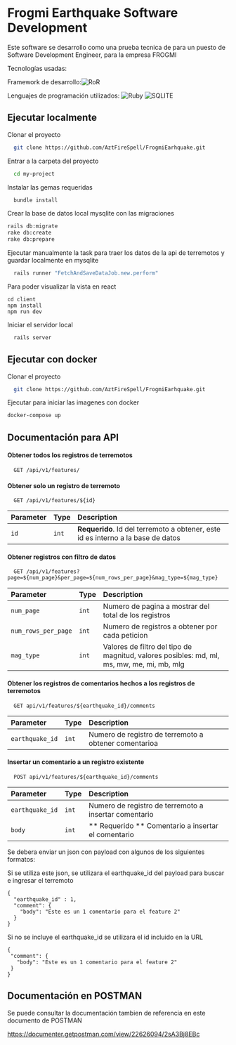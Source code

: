 
# Frogmi Earthquake Software Development

Este software se desarrollo como una prueba tecnica de para un puesto de Software Development Engineer, para la empresa FROGMI

Tecnologías usadas: 

Framework de desarrollo:![RoR](https://img.shields.io/badge/Ruby_on_Rails-CC0000?style=for-the-badge&logo=ruby-on-rails&logoColor=white)

Lenguajes de programación utilizados: ![Ruby](https://img.shields.io/badge/Ruby-CC342D?style=for-the-badge&logo=ruby&logoColor=white)
![SQLITE](https://img.shields.io/badge/SQLite-07405E?style=for-the-badge&logo=sqlite&logoColor=white)

## Ejecutar localmente

Clonar el proyecto

```bash
  git clone https://github.com/AztFireSpell/FrogmiEarhquake.git
```

Entrar a la carpeta del proyecto

```bash
  cd my-project
```

Instalar las gemas requeridas

```bash
  bundle install
```

Crear la base de datos local mysqlite con las migraciones

```bash
rails db:migrate
rake db:create
rake db:prepare
```

Ejecutar manualmente la task para traer los datos de la api de terremotos y guardar localmente en mysqlite
```bash
  rails runner "FetchAndSaveDataJob.new.perform"
```

Para poder visualizar la vista en react

```
cd client
npm install
npm run dev
```

Iniciar el servidor local

```bash
  rails server
```

## Ejecutar con docker

Clonar el proyecto

```bash
  git clone https://github.com/AztFireSpell/FrogmiEarhquake.git
```

Ejecutar para iniciar las imagenes con docker

```bash
docker-compose up
```


## Documentación para API

#### Obtener todos los registros de terremotos

```http
  GET /api/v1/features/
```



#### Obtener solo un registro de terremoto

```http
  GET /api/v1/features/${id}
```

| Parameter | Type     | Description                       |
| :-------- | :------- | :-------------------------------- |
| `id`      | `int` | **Requerido**. Id del terremoto a obtener, este id es interno a la base de datos |


#### Obtener registros con filtro de datos

```http
  GET /api/v1/features?page=${num_page}&per_page=${num_rows_per_page}&mag_type=${mag_type}

```

| Parameter | Type     | Description                       |
| :-------- | :------- | :-------------------------------- |
| `num_page`      | `int` | Numero de pagina a mostrar del total de los registros |
| `num_rows_per_page`      | `int` | Numero de registros a obtener por cada peticion |
| `mag_type`      | `int` | Valores de filtro del tipo de magnitud, valores posibles: md, ml, ms, mw, me, mi, mb, mlg |


#### Obtener los registros de comentarios hechos a los registros de terremotos

```http
  GET api/v1/features/${earthquake_id}/comments

```

| Parameter | Type     | Description                       |
| :-------- | :------- | :-------------------------------- |
| `earthquake_id`      | `int` | Numero de registro de terremoto a obtener comentarioa |


#### Insertar un comentario a un registro existente

```http
  POST api/v1/features/${earthquake_id}/comments

```


| Parameter | Type     | Description                       |
| :-------- | :------- | :-------------------------------- |
| `earthquake_id`      | `int` | Numero de registro de terremoto a insertar comentario |
| `body`      | `int` | ** Requerido ** Comentario a insertar el comentario |


Se debera enviar un json con payload con algunos de los siguientes formatos:

Si se utiliza este json, se utilizara el earthquake_id del payload para buscar e ingresar el terremoto

```
{
  "earthquake_id" : 1,
  "comment": {
    "body": "Este es un 1 comentario para el feature 2"
  }
}
 ```

Si no se incluye el earthquake_id se utilizara el id incluido en la URL 

 ```
{
  "comment": {
    "body": "Este es un 1 comentario para el feature 2"
  }
}
 ```

## Documentación en POSTMAN

Se puede consultar la documentación tambien de referencia en este documento de POSTMAN

https://documenter.getpostman.com/view/22626094/2sA3Bj8EBc
